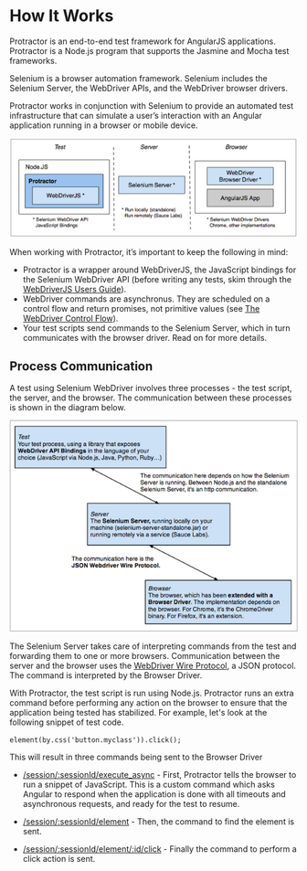 How It Works
============


Protractor is an end-to-end test framework for AngularJS applications. Protractor is a Node.js program that supports the Jasmine and Mocha test frameworks.

Selenium is a browser automation framework. Selenium includes the Selenium Server, the WebDriver APIs, and the WebDriver browser drivers.

Protractor works in conjunction with Selenium to provide an automated test infrastructure that can simulate a user’s interaction with an Angular application running in a browser or mobile device.

![Protractor Components Diagram](/docs/components.png)

When working with Protractor, it’s important to keep the following in mind:
 - Protractor is a wrapper around WebDriverJS, the JavaScript bindings for the Selenium WebDriver API (before writing any tests, skim through the [WebDriverJS Users Guide](https://github.com/SeleniumHQ/selenium/wiki/WebDriverJs)).
 - WebDriver commands are asynchronus. They are scheduled on a control flow and return promises, not primitive values (see [The WebDriver Control Flow](/docs/control-flow.md)).
 - Your test scripts send commands to the Selenium Server, which in turn communicates with the browser driver. Read on for more details.

Process Communication
---------------------

A test using Selenium WebDriver involves three processes - the test script, the server, and the browser. The communication between these processes is shown in the diagram below.

![WebDriver test Processes Diagram](/docs/processes.png)

The Selenium Server takes care of interpreting commands from the test and forwarding them to one or more browsers. Communication between the server and the browser uses the [WebDriver Wire Protocol](https://github.com/SeleniumHQ/selenium/wiki/JsonWireProtocol), a JSON protocol. The command is interpreted by the Browser Driver.

With Protractor, the test script is run using Node.js. Protractor runs an extra command before performing any action on the browser to ensure that the application being tested has stabilized. For example, let's look at the following snippet of test code.

    element(by.css('button.myclass')).click();

This will result in three commands being sent to the Browser Driver

 - [/session/:sessionId/execute_async](https://github.com/SeleniumHQ/selenium/wiki/JsonWireProtocol#sessionsessionidexecute_async) - First, Protractor tells the browser to run a snippet of JavaScript. This is a custom command which asks Angular to respond when the application is done with all timeouts and asynchronous requests, and ready for the test to resume.

 - [/session/:sessionId/element](https://github.com/SeleniumHQ/selenium/wiki/JsonWireProtocol#post-sessionsessionidelement) - Then, the command to find the element is sent.

 - [/session/:sessionId/element/:id/click](https://github.com/SeleniumHQ/selenium/wiki/JsonWireProtocol#post-sessionsessionidelementidclick) - Finally the command to perform a click action is sent.



